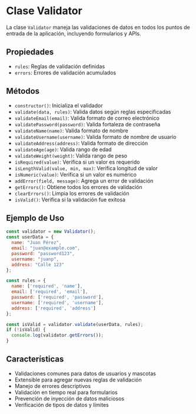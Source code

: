 # Clase Validator

La clase `Validator` maneja las validaciones de datos en todos los puntos de entrada de la aplicación, incluyendo formularios y APIs.

## Propiedades

- `rules`: Reglas de validación definidas
- `errors`: Errores de validación acumulados

## Métodos

- `constructor()`: Inicializa el validador
- `validate(data, rules)`: Valida datos según reglas especificadas
- `validateEmail(email)`: Valida formato de correo electrónico
- `validatePassword(password)`: Valida fortaleza de contraseña
- `validateName(name)`: Valida formato de nombre
- `validateUsername(username)`: Valida formato de nombre de usuario
- `validateAddress(address)`: Valida formato de dirección
- `validateAge(age)`: Valida rango de edad
- `validateWeight(weight)`: Valida rango de peso
- `isRequired(value)`: Verifica si un valor es requerido
- `isLengthValid(value, min, max)`: Verifica longitud de valor
- `isNumeric(value)`: Verifica si un valor es numérico
- `addError(field, message)`: Agrega un error de validación
- `getErrors()`: Obtiene todos los errores de validación
- `clearErrors()`: Limpia los errores de validación
- `isValid()`: Verifica si la validación fue exitosa

## Ejemplo de Uso

```javascript
const validator = new Validator();
const userData = {
  name: "Juan Pérez",
  email: "juan@example.com",
  password: "password123",
  username: "juanp",
  address: "Calle 123"
};

const rules = {
  name: ['required', 'name'],
  email: ['required', 'email'],
  password: ['required', 'password'],
  username: ['required', 'username'],
  address: ['required', 'address']
};

const isValid = validator.validate(userData, rules);
if (!isValid) {
  console.log(validator.getErrors());
}
```

## Características

- Validaciones comunes para datos de usuarios y mascotas
- Extensible para agregar nuevas reglas de validación
- Manejo de errores descriptivos
- Validación en tiempo real para formularios
- Prevención de inyección de datos maliciosos
- Verificación de tipos de datos y límites